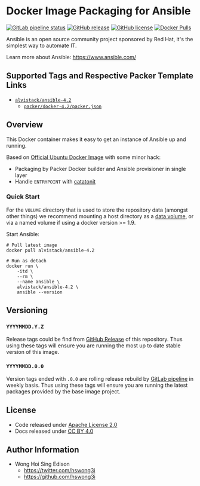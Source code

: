 # Docker Image Packaging for Ansible

[![GitLab pipeline
status](https://img.shields.io/gitlab/pipeline/alvistack/docker-ansible/master)](https://gitlab.com/alvistack/docker-ansible/-/pipelines)
[![GitHub
release](https://img.shields.io/github/release/alvistack/docker-ansible.svg)](https://github.com/alvistack/docker-ansible/releases)
[![GitHub
license](https://img.shields.io/github/license/alvistack/docker-ansible.svg)](https://github.com/alvistack/docker-ansible/blob/master/LICENSE)
[![Docker
Pulls](https://img.shields.io/docker/pulls/alvistack/ansible-4.2.svg)](https://hub.docker.com/r/alvistack/ansible-4.2)

Ansible is an open source community project sponsored by Red Hat, it's
the simplest way to automate IT.

Learn more about Ansible: <https://www.ansible.com/>

## Supported Tags and Respective Packer Template Links

  - [`alvistack/ansible-4.2`](https://hub.docker.com/r/alvistack/ansible-4.2)
      - [`packer/docker-4.2/packer.json`](https://github.com/alvistack/docker-ansible/blob/master/packer/docker-4.2/packer.json)

## Overview

This Docker container makes it easy to get an instance of Ansible up and
running.

Based on [Official Ubuntu Docker
Image](https://hub.docker.com/_/ubuntu/) with some minor hack:

  - Packaging by Packer Docker builder and Ansible provisioner in single
    layer
  - Handle `ENTRYPOINT` with
    [catatonit](https://github.com/openSUSE/catatonit)

### Quick Start

For the `VOLUME` directory that is used to store the repository data
(amongst other things) we recommend mounting a host directory as a [data
volume](https://docs.docker.com/engine/tutorials/dockervolumes/#/data-volumes),
or via a named volume if using a docker version \>= 1.9.

Start Ansible:

    # Pull latest image
    docker pull alvistack/ansible-4.2
    
    # Run as detach
    docker run \
        -itd \
        --rm \
        --name ansible \
        alvistack/ansible-4.2 \
        ansible --version

## Versioning

### `YYYYMMDD.Y.Z`

Release tags could be find from [GitHub
Release](https://github.com/alvistack/docker-ansible/releases) of this
repository. Thus using these tags will ensure you are running the most
up to date stable version of this image.

### `YYYYMMDD.0.0`

Version tags ended with `.0.0` are rolling release rebuild by [GitLab
pipeline](https://gitlab.com/alvistack/docker-ansible/-/pipelines) in
weekly basis. Thus using these tags will ensure you are running the
latest packages provided by the base image project.

## License

  - Code released under [Apache License 2.0](LICENSE)
  - Docs released under [CC BY
    4.0](http://creativecommons.org/licenses/by/4.0/)

## Author Information

  - Wong Hoi Sing Edison
      - <https://twitter.com/hswong3i>
      - <https://github.com/hswong3i>
